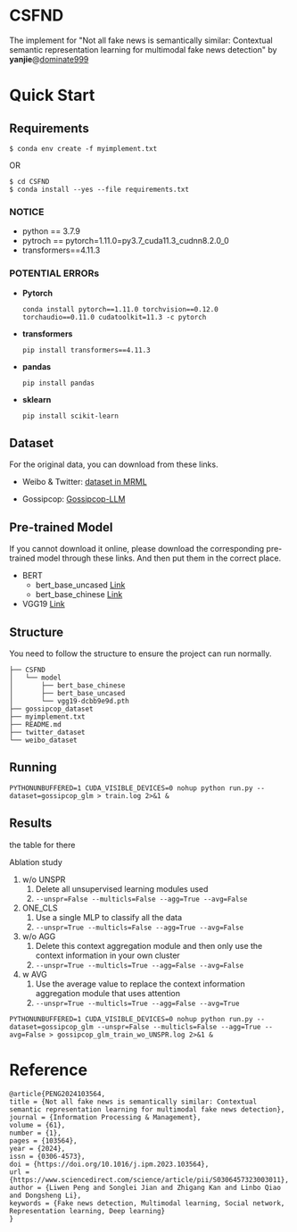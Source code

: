 # CSFND
The implement for "Not all fake news is semantically similar: Contextual semantic representation learning for multimodal fake news detection" by **yanjie**@[dominate999](https://github.com/dominate999)
# Quick Start
## Requirements
```
$ conda env create -f myimplement.txt
```
OR
```
$ cd CSFND
$ conda install --yes --file requirements.txt
```
### NOTICE
- python == 3.7.9
- pytroch == pytorch=1.11.0=py3.7_cuda11.3_cudnn8.2.0_0
- transformers==4.11.3

### POTENTIAL ERRORs 
- **Pytorch**
    ```
    conda install pytorch==1.11.0 torchvision==0.12.0 torchaudio==0.11.0 cudatoolkit=11.3 -c pytorch 
    ```
- **transformers**
    ```
    pip install transformers==4.11.3
    ```
- **pandas**
  ```
  pip install pandas
  ```
- **sklearn**
  ```
  pip install scikit-learn
  ```
## Dataset
For the original data, you can download from these links.
- Weibo & Twitter:    [dataset in MRML](https://github.com/plw-study/MRML)
    
- Gossipcop:    [Gossipcop-LLM](https://github.com/junyachen/Data-examples?tab=readme-ov-file)


## Pre-trained Model
If you cannot download it online, please download the corresponding pre-trained model through these links.
And then put them in the correct place.
- BERT
  - bert_base_uncased [Link](https://huggingface.co/google-bert/bert-base-uncased)
  - bert_base_chinese [Link](https://huggingface.co/google-bert/bert-base-chinese)
- VGG19 [Link](https://download.pytorch.org/models/vgg19-dcbb9e9d.pth)

## Structure
You need to follow the structure to ensure the project can run normally.
```
├── CSFND
│   └── model
│       ├── bert_base_chinese
│       ├── bert_base_uncased
│       └── vgg19-dcbb9e9d.pth
├── gossipcop_dataset
├── myimplement.txt
├── README.md
├── twitter_dataset
└── weibo_dataset
```

## Running
```
PYTHONUNBUFFERED=1 CUDA_VISIBLE_DEVICES=0 nohup python run.py --dataset=gossipcop_glm > train.log 2>&1 &
```

## Results
the table for there

Ablation study
1. w/o UNSPR
   1. Delete all unsupervised learning modules used
   2. ```--unspr=False --multicls=False --agg=True --avg=False```
2. ONE_CLS
   1. Use a single MLP to classify all the data
   2. ```--unspr=True --multicls=False --agg=True --avg=False```
3. w/o AGG  
   1. Delete this context aggregation module and then only use the context information in your own cluster
   2. ```--unspr=True --multicls=True --agg=False --avg=False```
4. w AVG
   1. Use the average value to replace the context information aggregation module that uses attention
   2. ```--unspr=True --multicls=True --agg=False --avg=True```



```
PYTHONUNBUFFERED=1 CUDA_VISIBLE_DEVICES=0 nohup python run.py --dataset=gossipcop_glm --unspr=False --multicls=False --agg=True --avg=False > gossipcop_glm_train_wo_UNSPR.log 2>&1 &
```
# Reference
```
@article{PENG2024103564,
title = {Not all fake news is semantically similar: Contextual semantic representation learning for multimodal fake news detection},
journal = {Information Processing & Management},
volume = {61},
number = {1},
pages = {103564},
year = {2024},
issn = {0306-4573},
doi = {https://doi.org/10.1016/j.ipm.2023.103564},
url = {https://www.sciencedirect.com/science/article/pii/S0306457323003011},
author = {Liwen Peng and Songlei Jian and Zhigang Kan and Linbo Qiao and Dongsheng Li},
keywords = {Fake news detection, Multimodal learning, Social network, Representation learning, Deep learning}
}
```
